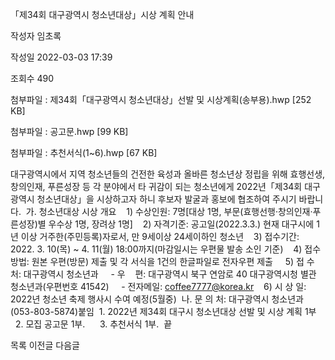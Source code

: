 「제34회 대구광역시 청소년대상」시상 계획 안내



작성자
임초록


작성일
2022-03-03 17:39


조회수
490


첨부파일 : 제34회「대구광역시 청소년대상」선발 및 시상계획(송부용).hwp [252 KB]  

첨부파일 : 공고문.hwp [99 KB]  

첨부파일 : 추천서식(1~6).hwp [67 KB]


﻿﻿대구광역시에서 지역 청소년들의 건전한 육성과 올바른 청소년상 정립을 위해 효행선생, 창의인재, 푸른성장 등 각 분야에서 타 귀감이 되는 청소년에게 2022년「제34회 대구광역시 청소년대상」을 시상하고자 하니 후보자 발굴과 홍보에 협조하여 주시기 바랍니다.  가. 청소년대상 시상 개요    1) 수상인원: 7명[대상 1명, 부문(효행선행·창의인재·푸른성장)별 우수상 1명, 장려상 1명]    2) 자격기준: 공고일(2022.3.3.) 현재 대구시에 1년 이상 거주한(주민등록)자로서, 만 9세이상 24세이하인 청소년    3) 접수기간: 2022. 3. 10(목) ~ 4. 11(월) 18:00까지(마감일시는 우편물 발송 소인 기준)    4) 접수방법: 원본 우편(방문) 제출 및 각 서식을 1건의 한글파일로 전자우편 제출     5) 접 수 처: 대구광역시 청소년과     - 우    편: 대구광역시 북구 연암로 40 대구광역시청 별관 청소년과(우편번호 41542)     - 전자메일: coffee7777@korea.kr    6) 시 상 일: 2022년 청소년 축제 행사시 수여 예정(5월중)  나. 문 의 처: 대구광역시 청소년과(053-803-5874)붙임  1. 2022년 제34회 대구시 청소년대상 선발 및 시상 계획 1부      2. 모집 공고문 1부.      3. 추천서식 1부.  끝





목록
이전글
다음글




